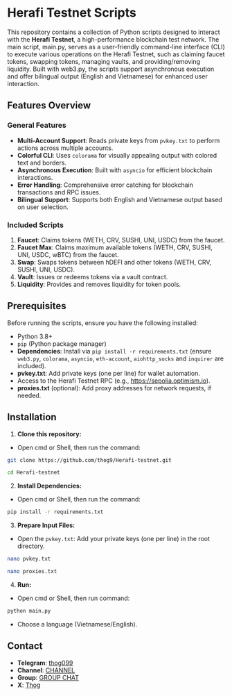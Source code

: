 # Herafi Testnet Scripts

This repository contains a collection of Python scripts designed to interact with the **Herafi Testnet**, a high-performance blockchain test network. The main script, main.py, serves as a user-friendly command-line interface (CLI) to execute various operations on the Herafi Testnet, such as claiming faucet tokens, swapping tokens, managing vaults, and providing/removing liquidity. Built with web3.py, the scripts support asynchronous execution and offer bilingual output (English and Vietnamese) for enhanced user interaction.

## Features Overview

### General Features

- **Multi-Account Support**: Reads private keys from `pvkey.txt` to perform actions across multiple accounts.
- **Colorful CLI**: Uses `colorama` for visually appealing output with colored text and borders.
- **Asynchronous Execution**: Built with `asyncio` for efficient blockchain interactions.
- **Error Handling**: Comprehensive error catching for blockchain transactions and RPC issues.
- **Bilingual Support**: Supports both English and Vietnamese output based on user selection.

### Included Scripts

1. **Faucet**: Claims tokens (WETH, CRV, SUSHI, UNI, USDC) from the faucet.
2. **Faucet Max**: Claims maximum available tokens (WETH, CRV, SUSHI, UNI, USDC, wBTC) from the faucet.
3. **Swap**: Swaps tokens between hDEFI and other tokens (WETH, CRV, SUSHI, UNI, USDC).
4. **Vault**: Issues or redeems tokens via a vault contract.
5. **Liquidity**: Provides and removes liquidity for token pools.

## Prerequisites

Before running the scripts, ensure you have the following installed:

- Python 3.8+
- `pip` (Python package manager)
- **Dependencies**: Install via `pip install -r requirements.txt` (ensure `web3.py`, `colorama`, `asyncio`, `eth-account`, `aiohttp_socks` and `inquirer` are included).
- **pvkey.txt**: Add private keys (one per line) for wallet automation.
- Access to the Herafi Testnet RPC (e.g., https://sepolia.optimism.io).
- **proxies.txt** (optional): Add proxy addresses for network requests, if needed.

## Installation

1. **Clone this repository:**
- Open cmd or Shell, then run the command:
```sh
git clone https://github.com/thog9/Herafi-testnet.git
```
```sh
cd Herafi-testnet
```
2. **Install Dependencies:**
- Open cmd or Shell, then run the command:
```sh
pip install -r requirements.txt
```
3. **Prepare Input Files:**
- Open the `pvkey.txt`: Add your private keys (one per line) in the root directory.
```sh
nano pvkey.txt 
```
```sh
nano proxies.txt
```
4. **Run:**
- Open cmd or Shell, then run command:
```sh
python main.py
```
- Choose a language (Vietnamese/English).

## Contact

- **Telegram**: [thog099](https://t.me/thog099)
- **Channel**: [CHANNEL](https://t.me/thogairdrops)
- **Group**: [GROUP CHAT](https://t.me/thogchats)
- **X**: [Thog](https://x.com/thog099) 
